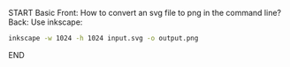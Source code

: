 START
Basic
Front: 
How to convert an svg file to png in the command line?
Back: 
Use inkscape:
```sh
inkscape -w 1024 -h 1024 input.svg -o output.png
```
<!--ID: 1745238713638-->
END

